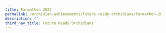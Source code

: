 ```yaml
---
title: Farmathon 2023
permalink: /orchidian-achievements/future-ready-orchidians/farmathon-2023/
description: ""
third_nav_title: Future Ready Orchidians
---
```


